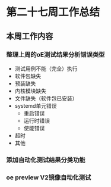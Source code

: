 # 第二十七周工作总结  

## 本周工作内容  
### 整理上周的oE测试结果分析错误类型  
- 测试用例不能（完全）执行  
- 软件包缺失  
- 预装缺失  
- 内核模块缺失  
- 文件缺失（软件包已安装）  
- systemd单元错误  
    - 重启错误  
    - 运行时错误  
    - 使能错误  
- 超时  
- 其他  
### 添加自动化测试结果分类功能  
### oe preview V2镜像自动化测试  